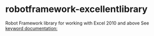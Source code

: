 # robotframework-excellentlibrary
Robot Framework library for working with Excel 2010 and above
See [keyword documentation:](https://github.com/bartkl/robotframework-excellentlibrary/blob/master/documentation/ExcellentLibrary.html) 
